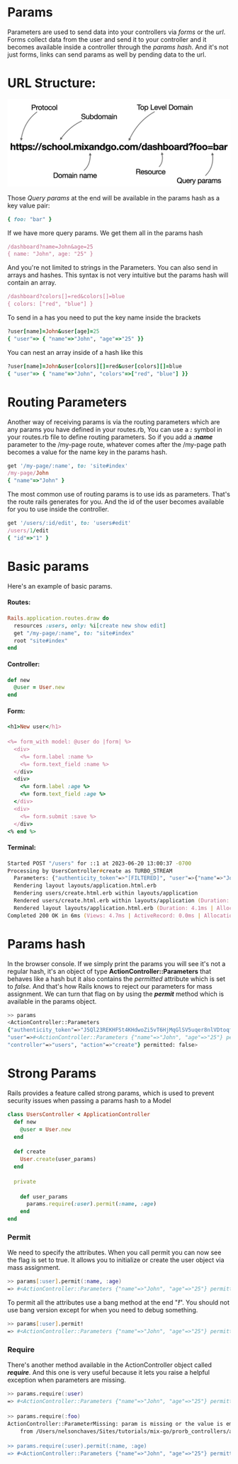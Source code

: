 # Params

Parameters are used to send data into your controllers via _forms_ or the _url_. Forms collect data from the user and send it to your controller and it becomes available inside a controller through the _params hash_. And it's not just forms, links can send params as well by pending data to the url.

# URL Structure:
![URL Structure](/Images/controllers_3.png)

Those _Query params_ at the end will be available in the params hash as a key value pair:
```ruby
{ foo: "bar" }
```
If we have more query params. We get them all in the params hash
```ruby
/dashboard?name=John&age=25
{ name: "John", age: "25" }
```
And you're not limited to strings in the Parameters. You can also send in arrays and hashes. This syntax is not very intuitive but the params hash will contain an array.
```ruby
/dashboard?colors[]=red&colors[]=blue
{ colors: ["red", "blue"] }
```
To send in a has you need to put the key name inside the brackets
```ruby
?user[name]=John&user[age]=25
{ "user"=> { "name"=>"John", "age"=>"25" }}
```
You can nest an array inside of a hash like this
```ruby
?user[name]=John&user[colors][]=red&user[colors][]=blue
{ "user"=> { "name"=>"John", "colors"=>["red", "blue"] }}
```
# Routing Parameters
Another way of receiving params is via the routing parameters which are any params you have defined in your routes.rb, You can use a _**:**_ symbol in your routes.rb file to define routing parameters. So if you add a _**:name**_ parameter to the /my-page route, whatever comes after the /my-page path becomes a value for the name key in the params hash.
```ruby
get '/my-page/:name', to: 'site#index'
/my-page/John
{ "name"=>"John" }
```
The most common use of routing params is to use ids as parameters. That's the route rails generates for you. And the id of the user becomes available for you to use inside the controller.
```ruby
get '/users/:id/edit', to: 'users#edit'
/users/1/edit
{ "id"=>"1" }
```
# Basic params
Here's an example of basic params.

#### Routes:
```ruby
Rails.application.routes.draw do
  resources :users, only: %i[create new show edit]
  get "/my-page/:name", to: "site#index"
  root "site#index"
end
```
#### Controller:
```ruby
def new
  @user = User.new
end
```
#### Form:
```ruby
<h1>New user</h1>

<%= form_with model: @user do |form| %>
  <div>
    <%= form.label :name %>
    <%= form.text_field :name %>
  </div>
  <div>
    <%= form.label :age %>
    <%= form.text_field :age %>
  </div>
  <div>
    <%= form.submit :save %>
  </div>
<% end %>
```
#### Terminal:
```zsh
Started POST "/users" for ::1 at 2023-06-20 13:00:37 -0700
Processing by UsersController#create as TURBO_STREAM
  Parameters: {"authenticity_token"=>"[FILTERED]", "user"=>{"name"=>"John", "age"=>"25"}, "commit"=>"save"}
  Rendering layout layouts/application.html.erb
  Rendering users/create.html.erb within layouts/application
  Rendered users/create.html.erb within layouts/application (Duration: 0.8ms | Allocations: 146)
  Rendered layout layouts/application.html.erb (Duration: 4.1ms | Allocations: 2488)
Completed 200 OK in 6ms (Views: 4.7ms | ActiveRecord: 0.0ms | Allocations: 3264)
```
# Params hash
In the browser console. If we simply print the params you will see it's not a regular hash, it's an object of type **ActionController::Parameters** that behaves like a hash but it also contains the _permitted_ attribute which is set to _false._ And that's how Rails knows to reject our parameters for mass assignment. We can turn that flag on by using the _**permit**_ method which is available in the params object.

```zsh
>> params
<ActionController::Parameters
{"authenticity_token"=>"J5Ql23REKHFSt4KHdwoZi5vT6HjMqGlSV5uqer8nlVDtoqfVdJ_ls8A3m0AdYJeBNeYgI8vTbkTA6rT7uhpK0A",
"user"=>#<ActionController::Parameters {"name"=>"John", "age"=>"25"} permitted: false>, "commit"=>"save",
"controller"=>"users", "action"=>"create"} permitted: false>
```

# Strong Params
Rails provides a feature called strong params, which is used to prevent security issues when passing a params hash to a Model
```ruby
class UsersController < ApplicationController
  def new
    @user = User.new
  end

  def create
    User.create(user_params)
  end

  private
  
    def user_params
      params.require(:user).permit(:name, :age)
    end
end
```
### Permit
We need to specify the attributes. When you call permit you can now see the flag is set to true. It allows you to initialize or create the user object via mass assignment.
```zsh
>> params[:user].permit(:name, :age)
=> #<ActionController::Parameters {"name"=>"John", "age"=>"25"} permitted: true>
```
To permit all the attributes use a bang method at the end "_**!**_". You should not use bang version except for when you need to debug something.
```zsh
>> params[:user].permit!
=> #<ActionController::Parameters {"name"=>"John", "age"=>"25"} permitted: true>
```
### Require
There's another method available in the ActionController object called _**require**_. And this one is very useful because it lets you raise a helpful exception when parameters are missing.

```zsh
>> params.require(:user)
=> #<ActionController::Parameters {"name"=>"John", "age"=>"25"} permitted: false>

>> params.require(:foo)
ActionController::ParameterMissing: param is missing or the value is empty: foo
	from /Users/nelsonchaves/Sites/tutorials/mix-go/prorb_controllers/app/controllers/users_controller.rb:11:in `create'

>> params.require(:user).permit(:name, :age)
=> #<ActionController::Parameters {"name"=>"John", "age"=>"25"} permitted: true>
```
